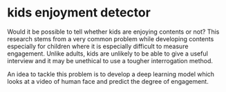 # kids enjoyment detector
Would it be possible to tell whether kids are enjoying contents or not? This research stems from a very common problem while developing contents especially for children where it is especially difficult to measure engagement. Unlike adults, kids are unlikely to be able to give a useful interview and it may be unethical to use a tougher interrogation method.

An idea to tackle this problem is to develop a deep learning model which looks at a video of human face and predict the degree of engagement.